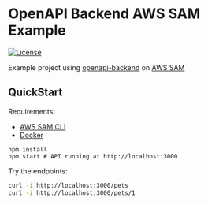 # OpenAPI Backend AWS SAM Example
[![License](http://img.shields.io/:license-mit-blue.svg)](http://anttiviljami.mit-license.org)

Example project using [openapi-backend](https://github.com/openapistack/openapi-backend) on [AWS SAM](https://aws.amazon.com/serverless/sam/)

## QuickStart

Requirements:
- [AWS SAM CLI](https://docs.aws.amazon.com/serverless-application-model/latest/developerguide/serverless-sam-reference.html#serverless-sam-cli)
- [Docker](https://docs.docker.com/get-docker/)

```
npm install
npm start # API running at http://localhost:3000
```

Try the endpoints:

```bash
curl -i http://localhost:3000/pets
curl -i http://localhost:3000/pets/1
```

